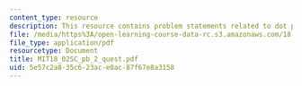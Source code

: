 ```yaml
---
content_type: resource
description: This resource contains problem statements related to dot products.
file: /media/https%3A/open-learning-course-data-rc.s3.amazonaws.com/18-02sc-multivariable-calculus-fall-2010/5e57c2a835c623ace0ac87f67e8a3158_MIT18_02SC_pb_2_quest.pdf
file_type: application/pdf
resourcetype: Document
title: MIT18_02SC_pb_2_quest.pdf
uid: 5e57c2a8-35c6-23ac-e0ac-87f67e8a3158
---
```

